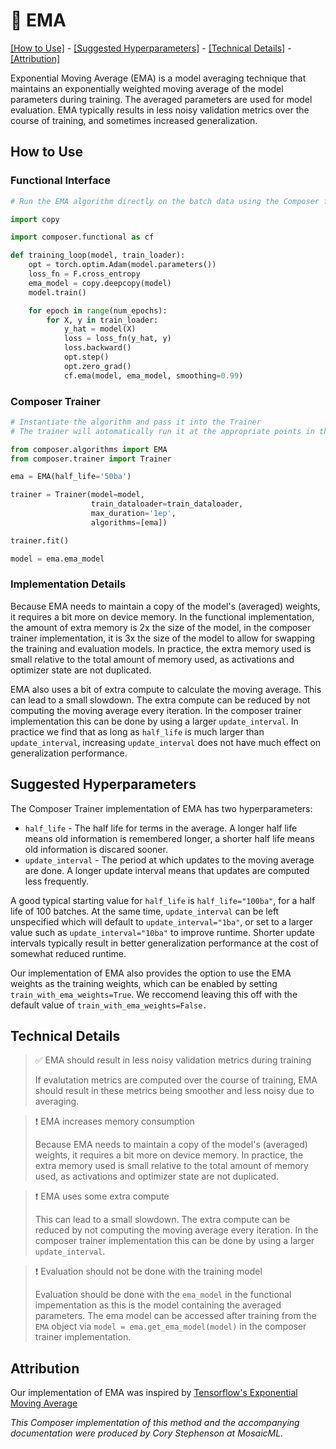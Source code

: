 # 🚚 EMA

[\[How to Use\]](#how-to-use) - [\[Suggested Hyperparameters\]](#suggested-hyperparameters) - [\[Technical Details\]](#technical-details) - [\[Attribution\]](#attribution)

Exponential Moving Average (EMA) is a model averaging technique that maintains an exponentially weighted moving average of the model parameters during training. The averaged parameters are used for model evaluation. EMA typically results in less noisy validation metrics over the course of training, and sometimes increased generalization.

## How to Use

### Functional Interface

```python
# Run the EMA algorithm directly on the batch data using the Composer functional API

import copy

import composer.functional as cf

def training_loop(model, train_loader):
    opt = torch.optim.Adam(model.parameters())
    loss_fn = F.cross_entropy
    ema_model = copy.deepcopy(model)
    model.train()

    for epoch in range(num_epochs):
        for X, y in train_loader:
            y_hat = model(X)
            loss = loss_fn(y_hat, y)
            loss.backward()
            opt.step()
            opt.zero_grad()
            cf.ema(model, ema_model, smoothing=0.99)
```

### Composer Trainer

```python
# Instantiate the algorithm and pass it into the Trainer
# The trainer will automatically run it at the appropriate points in the training loop

from composer.algorithms import EMA
from composer.trainer import Trainer

ema = EMA(half_life='50ba')

trainer = Trainer(model=model,
                  train_dataloader=train_dataloader,
                  max_duration='1ep',
                  algorithms=[ema])

trainer.fit()

model = ema.ema_model
```

### Implementation Details

Because EMA needs to maintain a copy of the model's (averaged) weights, it requires a bit more on device memory. In the functional implementation, the amount of extra memory is 2x the size of the model, in the composer trainer implementation, it is 3x the size of the model to allow for swapping the training and evaluation models. In practice, the extra memory used is small relative to the total amount of memory used, as activations and optimizer state are not duplicated.

EMA also uses a bit of extra compute to calculate the moving average. This can lead to a small slowdown. The extra compute can be reduced by not computing the moving average every iteration. In the composer trainer implementation this can be done by using a larger `update_interval`. In practice we find that as long as `half_life` is much larger than `update_interval`, increasing `update_interval` does not have much effect on generalization performance.

## Suggested Hyperparameters

The Composer Trainer implementation of EMA has two hyperparameters:

- `half_life` - The half life for terms in the average. A longer half life means old information is remembered longer, a shorter half life means old information is discared sooner.
- `update_interval` - The period at which updates to the moving average are done. A longer update interval means that updates are computed less frequently.

A good typical starting value for `half_life` is `half_life="100ba"`, for a half life of 100 batches. At the same time, `update_interval` can be left unspecified which will default to `update_interval="1ba"`, or set to a larger value such as `update_interval="10ba"` to improve runtime. Shorter update intervals typically result in better generalization performance at the cost of somewhat reduced runtime.

Our implementation of EMA also provides the option to use the EMA weights as the training weights, which can be enabled by setting `train_with_ema_weights=True`. We reccomend leaving this off with the default value of `train_with_ema_weights=False.`

## Technical Details

>  ✅ EMA should result in less noisy validation metrics during training
>
> If evalutation metrics are computed over the course of training, EMA should result in these metrics being smoother and less noisy due to averaging.

> ❗ EMA increases memory consumption
>
> Because EMA needs to maintain a copy of the model's (averaged) weights, it requires a bit more on device memory. In practice, the extra memory used is small relative to the total amount of memory used, as activations and optimizer state are not duplicated.

> ❗ EMA uses some extra compute
>
>This can lead to a small slowdown. The extra compute can be reduced by not computing the moving average every iteration. In the composer trainer implementation this can be done by using a larger `update_interval`.

> ❗ Evaluation should not be done with the training model
>
> Evaluation should be done with the `ema_model` in the functional impementation as this is the model containing the averaged parameters. The ema model can be accessed after training from the `EMA` object via `model = ema.get_ema_model(model)` in the composer trainer implementation.


## Attribution

Our implementation of EMA was inspired by [Tensorflow's Exponential Moving Average](https://www.tensorflow.org/api_docs/python/tf/train/ExponentialMovingAverage)

*This Composer implementation of this method and the accompanying documentation were produced by Cory Stephenson at MosaicML.*